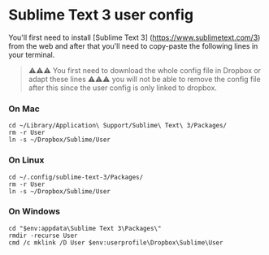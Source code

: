 # Sublime Text 3 user config

You'll first need to install [Sublime Text 3] (https://www.sublimetext.com/3) from the web and after that you'll need to copy-paste the following lines in your terminal.

> ⚠️⚠️⚠️ You first need to download the whole config file in Dropbox or adapt these lines
> ⚠️⚠️⚠️ you will not be able to remove the config file after this since the user config is only linked to dropbox.

### On Mac
```
cd ~/Library/Application\ Support/Sublime\ Text\ 3/Packages/
rm -r User
ln -s ~/Dropbox/Sublime/User
```

### On Linux
```
cd ~/.config/sublime-text-3/Packages/
rm -r User
ln -s ~/Dropbox/Sublime/User
```

### On Windows

```
cd "$env:appdata\Sublime Text 3\Packages\"
rmdir -recurse User
cmd /c mklink /D User $env:userprofile\Dropbox\Sublime\User
```
